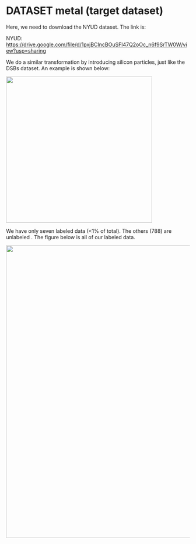 # DATASET metal (target dataset)
Here, we need to download the NYUD dataset. The link is:

NYUD: https://drive.google.com/file/d/1pxjBCIncBOuSFl47Q2oOc_n6f9SrTW0W/view?usp=sharing

We do a similar transformation by introducing silicon particles, just like the DSBs dataset. An example is shown below:

<img src="http://r.photo.store.qq.com/psc?/V54DdT9p3fNQCy19n91J3rOsW42ZXwXU/TmEUgtj9EK6.7V8ajmQrEAgxQj1xS2S7Elu*FGkowW3wPgWnw75z0*llMPkxFG3Bl8tUFT803iVpekIntSxXb4.3gMzfV5MXJ5Y1GOQlHxE!/r&save=1&d=1.png" width="400">

We have only seven labeled data (<1% of total). The others (788) are unlabeled . The figure below is all of our labeled data.

<img src="http://r.photo.store.qq.com/psc?/V54DdT9p3fNQCy19n91J3rOsW42ZXwXU/TmEUgtj9EK6.7V8ajmQrEFih1SDnxfCuTI.9iIQD3Q6KI1Ltcm33nj3LChO93kt3.PS0omnL1ZvecZQtryMC3DhLqkWlHElLa6kI4U*UdXk!/r&save=1&d=1.png" width="800">